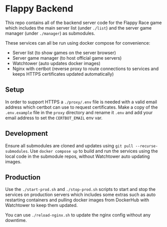 # Flappy Backend
This repo contains all of the backend server code for the Flappy Race game which includes
the main server list (under `./list`) and the server game manager (under `./manager`) as submodules.

These services can all be run using docker compose for convenience:
- Server list (to show games on the server browser)
- Server game manager (to host official game servers)
- Watchtower (auto updates docker images)
- Nginx with certbot (reverse proxy to route connections to services and keeps HTTPS certificates updated automatically)
## Setup
In order to support HTTPS a `./proxy/.env` file is needed with a valid email address which certbot can use to request certificates.
Make a copy of the `.env.example` file in the `proxy` directory and rename it `.env` and add your email address to set the `CERTBOT_EMAIL` env var.

## Development
Ensure all submodules are cloned and updates using `git pull --recurse-submodules`.
Use `docker compose up` to build and run the services using the local code in the submodule repos,
without Watchtower auto updating images.
## Production
Use the `./start-prod.sh` and `./stop-prod.sh` scripts to start and stop the services on production servers
which includes some extras such as auto restarting containers and pulling docker images from DockerHub with Watchtower to keep them updated.

You can use `./reload-nginx.sh` to update the nginx config without any downtime.